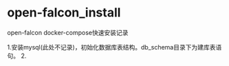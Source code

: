 # open-falcon_install
open-falcon docker-compose快速安装记录

1.安装mysql(此处不记录)，初始化数据库表结构。db_schema目录下为建库表语句。
2.
